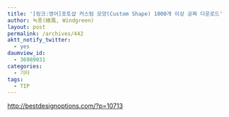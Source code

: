 ```yaml
---
title: '[링크:영어]포토샵 커스텀 모양(Custom Shape) 1000개 이상 공짜 다운로드'
author: 녹풍(綠風, Windgreen)
layout: post
permalink: /archives/442
aktt_notify_twitter:
  - yes
daumview_id:
  - 36989031
categories:
  - 기타
tags:
  - TIP
---
```

<a target="_blank" href="http://bestdesignoptions.com/?p=10713">http://bestdesignoptions.com/?p=10713</a>
